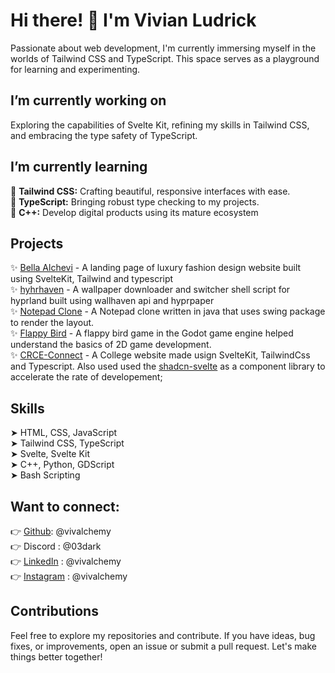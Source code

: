 # Hi there! 👋 I'm Vivian Ludrick

Passionate about web development, I'm currently immersing myself in the worlds of Tailwind CSS and TypeScript. This space serves as a playground for learning and experimenting.

## I’m currently working on

Exploring the capabilities of Svelte Kit, refining my skills in Tailwind CSS, and embracing the type safety of TypeScript.

## I’m currently learning

📌 **Tailwind CSS:** Crafting beautiful, responsive interfaces with ease.<br/>
📌 **TypeScript:** Bringing robust type checking to my projects.<br/>
📌 **C++:** Develop digital products using its mature ecosystem

## Projects

✨ [Bella Alchevi](https://github.com/vivalchemy/bella_alchevi) - A landing page of luxury fashion design website built using SvelteKit, Tailwind and typescript<br/>
✨ [hyhrhaven](https://github.com/vivalchemy/hyprhaven) - A wallpaper downloader and switcher shell script for hyprland built using wallhaven api and hyprpaper<br/>
✨ [Notepad Clone](https://github.com/vivalchemy/Notepad-Clone) - A Notepad clone written in java that uses swing package to render the layout.<br/>
✨ [Flappy Bird](https://github.com/vivalchemy/Flappy-Bird) - A flappy bird game in the Godot game engine helped understand the basics of 2D game development.<br/>
✨ [CRCE-Connect](https://github.com/vivalchemy/crce-connect/) - A College website made usign SvelteKit, TailwindCss and Typescript. Also used used the [shadcn-svelte](https://www.shadcn-svelte.com) as  a component library to accelerate the rate of developement; 
## Skills

➤ HTML, CSS, JavaScript<br/>
➤ Tailwind CSS, TypeScript<br/>
➤ Svelte, Svelte Kit<br/>
➤ C++, Python, GDScript<br/>
➤ Bash Scripting

## Want to connect:
👉 [Github](https://www.github.com/vivalchemy/): @vivalchemy<br/>
👉 Discord : @03dark<br/>
👉 [LinkedIn](https://www.linkedin.com/in/vivalchemy/) : @vivalchemy<br/>
👉 [Instagram](https://www.instagram.com/vivalchemy) : @vivalchemy<br/>

## Contributions

Feel free to explore my repositories and contribute. If you have ideas, bug fixes, or improvements, open an issue or submit a pull request. Let's make things better together!
